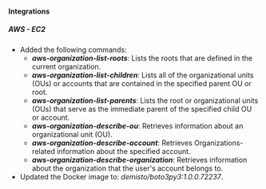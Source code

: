 
#### Integrations

##### AWS - EC2

- Added the following commands:
   - ***aws-organization-list-roots***: Lists the roots that are defined in the current organization.
   - ***aws-organization-list-children***: Lists all of the organizational units (OUs) or accounts that are contained in the specified parent OU or root.
   - ***aws-organization-list-parents***: Lists the root or organizational units (OUs) that serve as the immediate parent of the specified child OU or account.
   - ***aws-organization-describe-ou***: Retrieves information about an organizational unit (OU).
   - ***aws-organization-describe-account***: Retrieves Organizations-related information about the specified account.
   - ***aws-organization-describe-organization***: Retrieves information about the organization that the user's account belongs to.
- Updated the Docker image to: *demisto/boto3py3:1.0.0.72237*.
